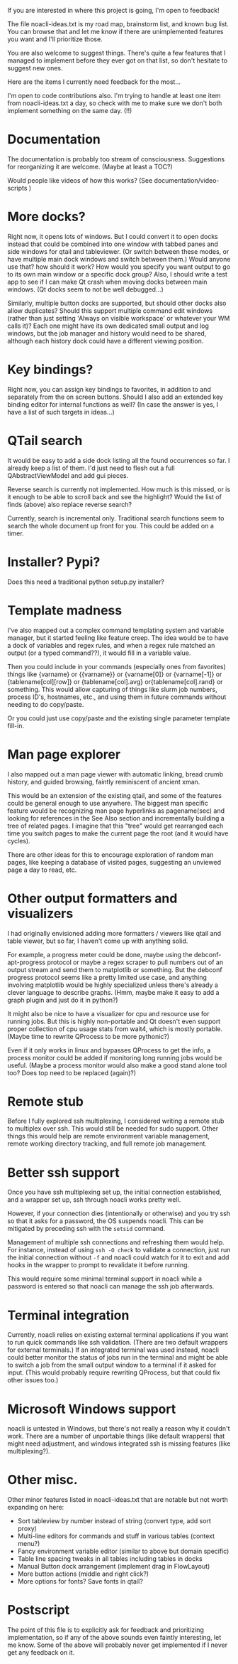 If you are interested in where this project is going, I'm open to feedback!

The file noacli-ideas.txt is my road map, brainstorm list, and known
bug list.  You can browse that and let me know if there are
unimplemented features you want and I'll prioritize those.

You are also welcome to suggest things.  There's quite a few features
that I managed to implement before they ever got on that list, so
don't hesitate to suggest new ones.

Here are the items I currently need feedback for the most...

I'm open to code contributions also.  I'm trying to handle at least one
item from noacli-ideas.txt a day, so check with me to make sure we don't both
implement something on the same day.  (!!)

# Documentation

The documentation is probably too stream of consciousness.
Suggestions for reorganizing it are welcome.  (Maybe at least a TOC?)

Would people like videos of how this works?  (See documentation/video-scripts )

# More docks?

Right now, it opens lots of windows. But I could convert it to open
docks instead that could be combined into one window with tabbed panes
and side windows for qtail and tableviewer. (Or switch between these
modes, or have multiple main dock windows and switch between them.)
Would anyone use that? how should it work?  How would you specify you
want output to go to its own main window or a specific dock group?
Also, I should write a test app to see if I can make Qt crash when moving
docks between main windows.  (Qt docks seem to not be well debugged...)

Similarly,
multiple button docks are supported, but should other docks
also allow duplicates?
Should this support multiple command edit windows (rather than
just setting 'Always on visible workspace' or whatever your WM calls it)?
Each one might have its own dedicated small output and log windows, but
the job manager and history would need to be shared, although each history
dock could have a different viewing position.

# Key bindings?

Right now, you can assign key bindings to favorites, in addition to
and separately from the on screen buttons. Should I also add an
extended key binding editor for internal functions as well?
(In case the answer is yes, I have a list of such targets in ideas...)

# QTail search

It would be easy to add a side dock listing all the found occurrences
so far.  I already keep a list of them.  I'd just need to flesh out a full
QAbstractViewModel and add gui pieces.

Reverse search is currently not implemented.  How much is this missed, or
is it enough to be able to scroll back and see the highlight?  Would the
list of finds (above) also replace reverse search?

Currently, search is incremental only.  Traditional search functions
seem to search the whole document up front for you.  This could be added
on a timer.

# Installer?  Pypi?

Does this need a traditional python setup.py installer?

# Template madness

I've also mapped out a complex command templating system and variable
manager, but it started feeling like feature creep.  The idea would be to
have a dock of variables and regex rules, and when a regex rule matched
an output (or a typed command??), it would fill in a variable value.

Then you could include in your commands (especially ones from favorites)
things like {varname} or {{varname}} or {varname[0]} or {varname[-1]}
or {tablename[col][row]} or {tablename[col].avg} or{tablename[col].rand}
or something.  This would allow capturing of things like slurm job
numbers, process ID's, hostnames, etc., and using them in future
commands without needing to do copy/paste.

Or you could just use copy/paste and the existing single parameter
template fill-in.

# Man page explorer

I also mapped out a man page viewer with automatic linking, bread
crumb history, and guided browsing, faintly reminiscent of ancient
xman.

This would be an extension of the existing qtail, and some of the
features could be general enough to use anywhere.  The biggest man
specific feature would be recognizing man page hyperlinks as
pagename(sec) and looking for references in the See Also section and
incrementally building a tree of related pages.  I imagine that this
"tree" would get rearranged each time you switch pages to make the
current page the root (and it would have cycles).

There are other ideas for this to encourage exploration of random man
pages, like keeping a database of visited pages, suggesting an
unviewed page a day to read, etc.

# Other output formatters and visualizers

I had originally envisioned adding more formatters / viewers like
qtail and table viewer, but so far, I haven't come up with anything solid.

For example, a progress meter could be done, maybe using the
debconf-apt-progress protocol or maybe a regex scraper to pull numbers
out of an output stream and send them to matplotlib or something.  But
the debconf progress protocol seems like a pretty limited use case,
and anything involving matplotlib would be highly specialized unless
there's already a clever language to describe graphs.  (Hmm, maybe
make it easy to add a graph plugin and just do it in python?)

It might also be nice to have a visualizer for cpu and resource use
for running jobs.  But this is highly non-portable and Qt doesn't even
support proper collection of cpu usage stats from wait4, which is
mostly portable.  (Maybe time to rewrite QProcess to be more pythonic?)

Even if it only works in linux and bypasses QProcess to get the info, a
process monitor could be added if monitoring long running jobs would
be useful.  (Maybe a process monitor would also make a good stand
alone tool too?  Does top need to be replaced (again)?)

# Remote stub

Before I fully explored ssh multiplexing, I considered writing a
remote stub to multiplex over ssh.  This would still be needed for
sudo support.  Other things this would help are remote environment
variable management, remote working directory tracking, and full
remote job management.

# Better ssh support

Once you have ssh multiplexing set up, the initial connection established,
and a wrapper set up, ssh through noacli works pretty well.

However, if your connection dies (intentionally or otherwise) and you
try ssh so that it asks for a password, the OS suspends noacli.
This can be mitigated by preceding ssh with the `setsid` command.

Management of multiple ssh connections and refreshing them would help.
For instance, instead of using `ssh -O check` to validate a
connection, just run the initial connection without `-f` and noacli
could watch for it to exit and add hooks in the wrapper to prompt to
revalidate it before running.

This would require some minimal terminal support in noacli while a
password is entered so that noacli can manage the ssh job afterwards.

# Terminal integration

Currently, noacli relies on existing external terminal applications if
you want to run quick commands like ssh validation.  (There are two
default wrappers for external terminals.)  If an integrated terminal
was used instead, noacli could better monitor the status of jobs run
in the terminal and might be able to switch a job from the small
output window to a terminal if it asked for input.  (This would
probably require rewriting QProcess, but that could fix other issues too.)

# Microsoft Windows support

noacli is untested in Windows, but there's not really a reason why it couldn't work.
There are a number of unportable things (like default wrappers) that might need
adjustment, and windows integrated ssh is missing features (like multiplexing?).


# Other misc.

Other minor features listed in noacli-ideas.txt that are notable but
not worth expanding on here:

* Sort tableview by number instead of string (convert type, add sort proxy)
* Multi-line editors for commands and stuff in various tables (context menu?) 
* Fancy environment variable editor (similar to above but domain specific)
* Table line spacing tweaks in all tables including tables in docks
* Manual Button dock arrangement (implement drag in FlowLayout)
* More button actions (middle and right click?)
* More options for fonts?  Save fonts in qtail?

Postscript
==========

The point of this file is to explicitly ask for feedback and
prioritizing implementation, so if any of the above sounds even faintly
interesting, let me know.  Some of the above will probably never get
implemented if I never get any feedback on it.